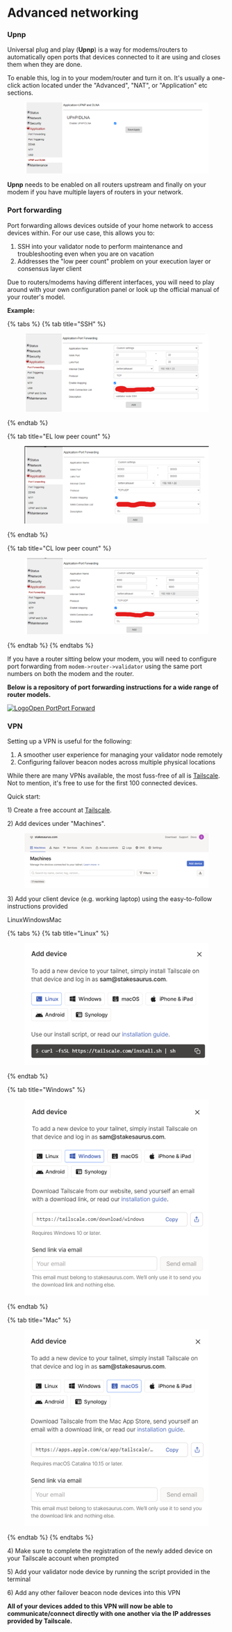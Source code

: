 # Advanced networking

### Upnp <a href="#upnp" id="upnp"></a>

Universal plug and play (**Upnp**) is a way for modems/routers to automatically open ports that devices connected to it are using and closes them when they are done.

To enable this, log in to your modem/router and turn it on. It's usually a one-click action located under the "Advanced", "NAT", or "Application" etc sections.

<figure><img src="../.gitbook/assets/image (5) (1).png" alt=""><figcaption></figcaption></figure>

**Upnp** needs to be enabled on all routers upstream and finally on your modem if you have multiple layers of routers in your network.

### Port forwarding <a href="#port-forwarding" id="port-forwarding"></a>

Port forwarding allows devices outside of your home network to access devices within. For our use case, this allows you to:

1. SSH into your validator node to perform maintenance and troubleshooting even when you are on vacation
2. Addresses the "low peer count" problem on your execution layer or consensus layer client

Due to routers/modems having different interfaces, you will need to play around with your own configuration panel or look up the official manual of your router's model.

**Example:**



{% tabs %}
{% tab title="SSH" %}
<figure><img src="../.gitbook/assets/image (6) (1).png" alt=""><figcaption></figcaption></figure>
{% endtab %}

{% tab title="EL low peer count" %}
<figure><img src="../.gitbook/assets/image (7) (1).png" alt=""><figcaption></figcaption></figure>
{% endtab %}

{% tab title="CL low peer count" %}
<figure><img src="../.gitbook/assets/image (9) (1).png" alt=""><figcaption></figcaption></figure>
{% endtab %}
{% endtabs %}



If you have a router sitting below your modem, you will need to configure port forwarding from `modem->router->validator` using the same port numbers on both the modem and the router.

**Below is a repository of port forwarding instructions for a wide range of router models.**

[![Logo](https://portforward.com/favicon.ico)Open PortPort Forward](https://portforward.com/router.htm)

### VPN <a href="#vpn" id="vpn"></a>

Setting up a VPN is useful for the following:

1. A smoother user experience for managing your validator node remotely
2. Configuring failover beacon nodes across multiple physical locations

While there are many VPNs available, the most fuss-free of all is [Tailscale](https://tailscale.com/). Not to mention, it's free to use for the first 100 connected devices.

Quick start:

1\) Create a free account at [Tailscale](https://tailscale.com/).

2\) Add devices under "Machines".

<figure><img src="../.gitbook/assets/image (10) (1).png" alt=""><figcaption></figcaption></figure>



3\) Add your client device (e.g. working laptop) using the easy-to-follow instructions provided

LinuxWindowsMac



{% tabs %}
{% tab title="Linux" %}
<figure><img src="../.gitbook/assets/image (11) (1).png" alt=""><figcaption></figcaption></figure>
{% endtab %}

{% tab title="Windows" %}
<figure><img src="../.gitbook/assets/image (12) (1).png" alt=""><figcaption></figcaption></figure>
{% endtab %}

{% tab title="Mac" %}
<figure><img src="../.gitbook/assets/image (13) (1).png" alt=""><figcaption></figcaption></figure>
{% endtab %}
{% endtabs %}



4\) Make sure to complete the registration of the newly added device on your Tailscale account when prompted

5\) Add your validator node device by running the script provided in the terminal

6\) Add any other failover beacon node devices into this VPN

**All of your devices added to this VPN will now be able to communicate/connect directly with one another via the IP addresses provided by Tailscale.**
